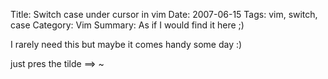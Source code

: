 Title: Switch case under cursor in vim
Date: 2007-06-15
Tags: vim, switch, case
Category: Vim
Summary: As if I would find it here ;)

I rarely need this but maybe it comes handy some day :)

just pres the tilde ==&gt;  ~

